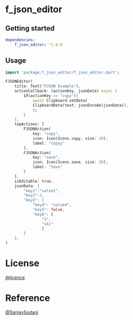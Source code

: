 
# f_json_editor

## Getting started

```yaml
dependencies:
    f_json_editor: ^1.0.0
```

## Usage

```dart
import 'package:f_json_editor/f_json_editor.dart';

FJSONEditor(
    title: Text("FJSON Example"),
    actionCallback: (actionKey, jsonData) async {
        if(actionKey == "copy"){
            await Clipboard.setData(
            ClipboardData(text: jsonEncode(jsonData)),
            );
        }
    },
    topActions: [
        FJSONAction(
            key: "copy",
            icon: Icon(Icons.copy, size: 20),
            label: "Copyy"
        ),
        FJSONAction(
            key: "save",
            icon: Icon(Icons.save, size: 20),
            label: "Save"
        )
    ],
    isEditable: true,
    jsonData: {
        "key1":"value1",
        "key2":2,
        "key3": {
            "key4": "value4",
            "key5": false,
            "key6": [
                "1",
                "iki"
                ]
        }
    },
)
```

# License

[@licence](https://github.com/ysfgrl/f_json_editor/blob/master/LICENSE)

# Reference

[@SanjaySodani](https://github.com/SanjaySodani)